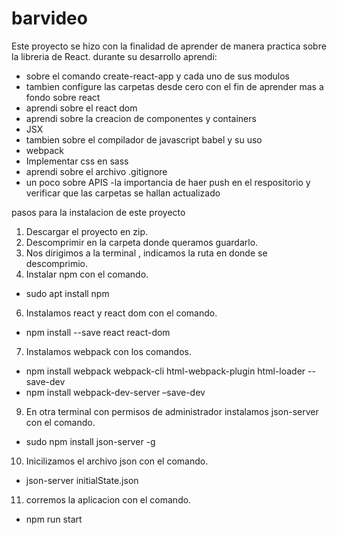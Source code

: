 # barvideo
Este proyecto se hizo con la finalidad de aprender de manera practica sobre la libreria de React. 
durante su desarrollo aprendi:
- sobre el comando create-react-app y cada uno de sus modulos
- tambien configure las carpetas desde cero con el fin de aprender mas a fondo sobre react 
- aprendi sobre el react dom
- aprendi sobre la creacion de componentes y containers
- JSX
- tambien sobre el compilador de javascript babel y su uso 
- webpack
- Implementar css en sass
- aprendi sobre el archivo .gitignore
- un poco sobre APIS
-la importancia de haer push en el respositorio y verificar que las carpetas se hallan actualizado 


pasos para la instalacion de este proyecto 

1. Descargar el proyecto en zip.
2. Descomprimir en la carpeta donde queramos guardarlo.
3. Nos dirigimos a la terminal , indicamos la ruta en donde se descomprimio. 
4. Instalar npm con el comando.
- sudo apt install npm
6. Instalamos react y react dom con el comando.
- npm install  --save react react-dom
7. Instalamos webpack con los comandos.
- npm install webpack webpack-cli html-webpack-plugin html-loader --save-dev
- npm install webpack-dev-server –save-dev
9. En otra terminal con permisos de administrador instalamos json-server con el comando.
- sudo npm install json-server -g
10. Inicilizamos el archivo json con el comando. 
- json-server initialState.json
11. corremos la aplicacion con el comando.
- npm run start

